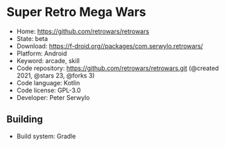 # Super Retro Mega Wars

- Home: https://github.com/retrowars/retrowars
- State: beta
- Download: https://f-droid.org//packages/com.serwylo.retrowars/
- Platform: Android
- Keyword: arcade, skill
- Code repository: https://github.com/retrowars/retrowars.git (@created 2021, @stars 23, @forks 3)
- Code language: Kotlin
- Code license: GPL-3.0
- Developer: Peter Serwylo

## Building

- Build system: Gradle
